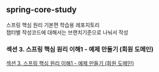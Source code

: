 ## spring-core-study  

스프링 핵심 원리 기본편 학습용 레포지토리  
챕터별 작성코드에 대해서는 브랜치기준으로 나눠서 작성

### 섹션 3. 스프링 핵심 원리 이해1 - 예제 만들기 (회원 도메인)

[섹션 3. 스프링 핵심 원리 이해1 - 예제 만들기 (회원 도메인)](https://velog.io/@2hyunjinn/%EC%84%B9%EC%85%983.%EC%8A%A4%ED%94%84%EB%A7%81-%ED%95%B5%EC%8B%AC-%EC%9B%90%EB%A6%AC-%EC%9D%B4%ED%95%B41-%EC%98%88%EC%A0%9C-%EB%A7%8C%EB%93%A4%EA%B8%B0-%ED%9A%8C%EC%9B%90-%EB%8F%84%EB%A9%94%EC%9D%B8)


